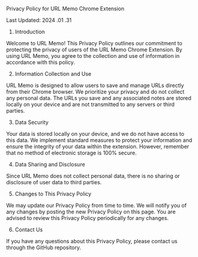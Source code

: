 Privacy Policy for URL Memo Chrome Extension

Last Updated: 2024 .01 .31

1. Introduction

Welcome to URL Memo! This Privacy Policy outlines our commitment to protecting the privacy of users of the URL Memo Chrome Extension. By using URL Memo, you agree to the collection and use of information in accordance with this policy.

2. Information Collection and Use

URL Memo is designed to allow users to save and manage URLs directly from their Chrome browser. We prioritize your privacy and do not collect any personal data. The URLs you save and any associated notes are stored locally on your device and are not transmitted to any servers or third parties.

3. Data Security

Your data is stored locally on your device, and we do not have access to this data. We implement standard measures to protect your information and ensure the integrity of your data within the extension. However, remember that no method of electronic storage is 100% secure.

4. Data Sharing and Disclosure

Since URL Memo does not collect personal data, there is no sharing or disclosure of user data to third parties.

5. Changes to This Privacy Policy

We may update our Privacy Policy from time to time. We will notify you of any changes by posting the new Privacy Policy on this page. You are advised to review this Privacy Policy periodically for any changes.

6. Contact Us

If you have any questions about this Privacy Policy, please contact us through the GitHub repository.